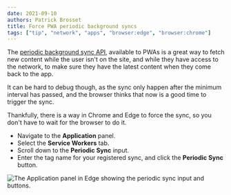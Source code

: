```yaml
---
date: 2021-09-10
authors: Patrick Brosset
title: Force PWA periodic background syncs
tags: ["tip", "network", "apps", "browser:edge", "browser:chrome"]
---
```

The [periodic background sync API](https://developer.mozilla.org/en-US/docs/Web/API/Web_Periodic_Background_Synchronization_API), available to PWAs is a great way to fetch new content while the user isn't on the site, and while they have access to the network, to make sure they have the latest content when they come back to the app.

It can be hard to debug though, as the sync only happen after the minimum interval has passed, and the browser thinks that now is a good time to trigger the sync.

Thankfully, there is a way in Chrome and Edge to force the sync, so you don't have to wait for the browser to do it.

* Navigate to the **Application** panel.
* Select the **Service Workers** tab.
* Scroll down to the **Periodic Sync** input.
* Enter the tag name for your registered sync, and click the **Periodic Sync** button.

![The Application panel in Edge showing the periodic sync input and buttons.](../../assets/img/force-pwa-periodic-sync.png)
